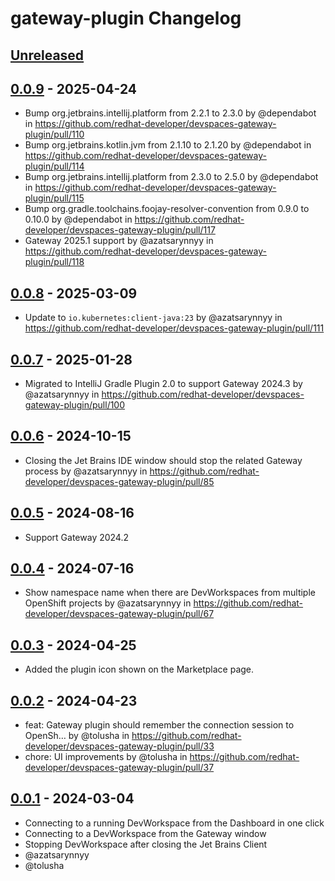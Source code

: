 <!-- Keep a Changelog guide -> https://keepachangelog.com -->

# gateway-plugin Changelog

## [Unreleased]

## [0.0.9] - 2025-04-24

[Unreleased]: https://github.com/redhat-developer/devspaces-gateway-plugin/compare/v0.0.8...HEAD
- Bump org.jetbrains.intellij.platform from 2.2.1 to 2.3.0 by @dependabot in https://github.com/redhat-developer/devspaces-gateway-plugin/pull/110
- Bump org.jetbrains.kotlin.jvm from 2.1.10 to 2.1.20 by @dependabot in https://github.com/redhat-developer/devspaces-gateway-plugin/pull/114
- Bump org.jetbrains.intellij.platform from 2.3.0 to 2.5.0 by @dependabot in https://github.com/redhat-developer/devspaces-gateway-plugin/pull/115
- Bump org.gradle.toolchains.foojay-resolver-convention from 0.9.0 to 0.10.0 by @dependabot in https://github.com/redhat-developer/devspaces-gateway-plugin/pull/117
- Gateway 2025.1 support  by @azatsarynnyy in https://github.com/redhat-developer/devspaces-gateway-plugin/pull/118

## [0.0.8] - 2025-03-09

- Update to `io.kubernetes:client-java:23` by @azatsarynnyy in https://github.com/redhat-developer/devspaces-gateway-plugin/pull/111

## [0.0.7] - 2025-01-28

- Migrated to IntelliJ Gradle Plugin 2.0 to support Gateway 2024.3 by @azatsarynnyy in https://github.com/redhat-developer/devspaces-gateway-plugin/pull/100

## [0.0.6] - 2024-10-15

- Closing the Jet Brains IDE window should stop the related Gateway process by @azatsarynnyy in https://github.com/redhat-developer/devspaces-gateway-plugin/pull/85

## [0.0.5] - 2024-08-16

- Support Gateway 2024.2

## [0.0.4] - 2024-07-16

- Show namespace name when there are DevWorkspaces from multiple OpenShift projects by @azatsarynnyy in https://github.com/redhat-developer/devspaces-gateway-plugin/pull/67

## [0.0.3] - 2024-04-25

- Added the plugin icon shown on the Marketplace page.

## [0.0.2] - 2024-04-23

- feat: Gateway plugin should remember the connection session to OpenSh… by @tolusha in https://github.com/redhat-developer/devspaces-gateway-plugin/pull/33
- chore: UI improvements by @tolusha in https://github.com/redhat-developer/devspaces-gateway-plugin/pull/37

## [0.0.1] - 2024-03-04

- Connecting to a running DevWorkspace from the Dashboard in one click
- Connecting to a DevWorkspace from the Gateway window
- Stopping DevWorkspace after closing the Jet Brains Client
- @azatsarynnyy
- @tolusha

[Unreleased]: https://github.com/redhat-developer/devspaces-gateway-plugin/compare/v0.0.9...HEAD
[0.0.9]: https://github.com/redhat-developer/devspaces-gateway-plugin/compare/v0.0.8...v0.0.9
[0.0.8]: https://github.com/redhat-developer/devspaces-gateway-plugin/compare/v0.0.7...v0.0.8
[0.0.7]: https://github.com/redhat-developer/devspaces-gateway-plugin/compare/v0.0.6...v0.0.7
[0.0.6]: https://github.com/redhat-developer/devspaces-gateway-plugin/compare/v0.0.5...v0.0.6
[0.0.5]: https://github.com/redhat-developer/devspaces-gateway-plugin/compare/v0.0.4...v0.0.5
[0.0.4]: https://github.com/redhat-developer/devspaces-gateway-plugin/compare/v0.0.3...v0.0.4
[0.0.3]: https://github.com/redhat-developer/devspaces-gateway-plugin/compare/v0.0.2...v0.0.3
[0.0.2]: https://github.com/redhat-developer/devspaces-gateway-plugin/compare/v0.0.1...v0.0.2
[0.0.1]: https://github.com/redhat-developer/devspaces-gateway-plugin/commits/v0.0.1
